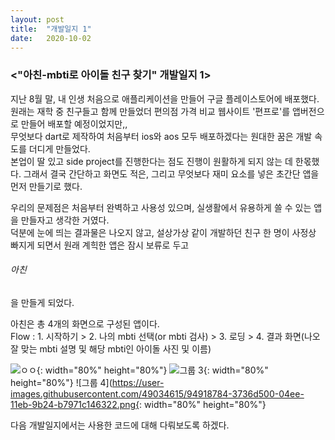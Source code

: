 ```yaml
---
layout: post
title:  "개발일지 1"
date:   2020-10-02
---
```


<h3><"아친-mbti로 아이돌 친구 찾기" 개발일지 1></h3>

지난 8월 말, 내 인생 처음으로 애플리케이션을 만들어 구글 플레이스토어에 배포했다.  
원래는 재학 중 친구들고 함께 만들었더 편의점 가격 비교 웹사이트 '편프로'를 앱버전으로 만들어 배포할 예정이었지만,,  
무엇보다 dart로 제작하여 처음부터 ios와 aos 모두 배포하겠다는 원대한 꿈은 개발 속도를 더디게 만들었다.  
본업이 딸 있고 side project를 진행한다는 점도 진행이 원활하게 되지 않는 데 한몫했다. 그래서 결국 간단하고 화면도 적은, 그리고 무엇보다 재미 요소를 넣은 초간단 앱을 먼저 만들기로 했다.  



우리의 문제점은 처음부터 완벽하고 사용성 있으며, 실생활에서 유용하게 쓸 수 있는 앱을 만들자고 생각한 거였다.  
덕분에 눈에 띄는 결과물은 나오지 않고, 설상가상 같이 개발하던 친구 한 명이 사정상 빠지게 되면서 원래 계힉한 앱은 잠시 보류로 두고 <h6>아친</h6>을 만들게 되었다.  


아친은 총 4개의 화면으로 구성된 앱이다.  
Flow : 1. 시작하기 > 2. 나의 mbti 선택(or mbti 검사) > 3. 로딩 > 4. 결과 화면(나오 잘 맞는 mbti 설명 및 해당 mbti인 아이돌 사진 및 이름)

![ㅇㅇ](https://user-images.githubusercontent.com/49034615/94918596-da3b1f00-04ed-11eb-8e9b-597dd2583639.png){: width="80%" height="80%"} ![그룹 3](https://user-images.githubusercontent.com/49034615/94918658-f50d9380-04ed-11eb-9ee5-bd13c798c32f.png){: width="80%" height="80%"} ![그룹 4](https://user-images.githubusercontent.com/49034615/94918784-3736d500-04ee-11eb-9b24-b7971c146322.png{: width="80%" height="80%"}



다음 개발일지에서는 사용한 코드에 대해 다뤄보도록 하겠다. 





